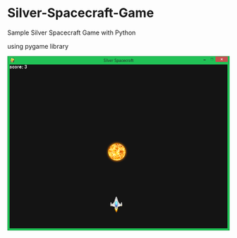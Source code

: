 # Silver-Spacecraft-Game
Sample Silver Spacecraft Game with Python

using pygame library

![Screenshot](screenshot.png)
